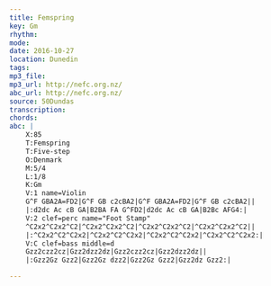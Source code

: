 ```yaml
---
title: Femspring
key: Gm
rhythm: 
mode:
date: 2016-10-27
location: Dunedin
tags:
mp3_file:
mp3_url: http://nefc.org.nz/
abc_url: http://nefc.org.nz/
source: 50Dundas
transcription:
chords: 
abc: |
    X:85
    T:Femspring
    T:Five-step
    O:Denmark
    M:5/4
    L:1/8
    K:Gm
    V:1 name=Violin
    G^F GBA2A=FD2|G^F GB c2cBA2|G^F GBA2A=FD2|G^F GB c2cBA2||
    |:d2dc Ac cB GA|B2BA FA G^FD2|d2dc Ac cB GA|B2Bc AFG4:|
    V:2 clef=perc name="Foot Stamp"
    ^C2x2^C2x2^C2|^C2x2^C2x2^C2|^C2x2^C2x2^C2|^C2x2^C2x2^C2||
    |:^C2x2^C2^C2x2|^C2x2^C2^C2x2|^C2x2^C2^C2x2|^C2x2^C2^C2x2:|
    V:C clef=bass middle=d
    Gzz2czz2cz|Gzz2dzz2dz|Gzz2czz2cz|Gzz2dzz2dz||
    |:Gzz2Gz Gzz2|Gzz2Gz dzz2|Gzz2Gz Gzz2|Gzz2dz Gzz2:|

---
```

